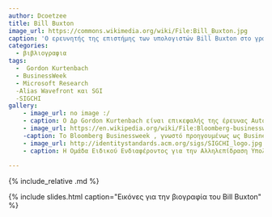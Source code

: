 ```yaml
---
author: Dcoetzee
title: Bill Buxton
image_url: https://commons.wikimedia.org/wiki/File:Bill_Buxton.jpg
caption: 'Ο ερευνητής της επιστήμης των υπολογιστών Bill Buxton στο γραφείο του στο Microsoft Research Redmond το 2009, με το χέρι του σε μια συσκευή πληκτρολογίου χορδής Microwriter του 1978 από την ιδιωτική του συλλογή. Το κεντρικό γραφείο του είναι στο Τορόντο.'
categories:
  - βιβλιογραφια
tags:
  -  Gordon Kurtenbach 
  - BusinessWeek
  - Microsoft Research
  -Alias Wavefront και SGI 
  -SIGCHI
gallery:
    - image_url: no image :/
    - caption: Ο Δρ Gordon Kurtenbach είναι επικεφαλής της έρευνας Autodesk. Μετά την ολοκλήρωση του B.Sc. Με υψηλές τιμές στην Επιστήμη των Υπολογιστών στο Πανεπιστήμιο του Σασκάτσουαν το 1984, κέρδισε το M.Sc. το 1988 στην Επιστήμη Υπολογιστών στο Πανεπιστήμιο του Τορόντο και το διδακτορικό του. το 1993, επίσης στην Επιστήμη των Υπολογιστών στο Πανεπιστήμιο του Τορόντο. Εργάστηκε στο Advanced Technology Group στο Apple Computer και αργότερα στο Xerox Palo Alto Research Center (PARC) προτού συμμετάσχει στο Alias ​​Research το 1994. Ξεκινώντας το 1999, ηγήθηκε του Interactive Graphics Research Group στο Alias ​​και αργότερα, μετά την εξαγορά του Alias ​​από την Autodesk το 2006, αυτός και η ομάδα του συνέχισαν να επιδιώκουν εξαιρετικά καινοτόμα έργα που γεφυρώνουν το χάσμα μεταξύ έρευνας και εμπορευματοποίησης ως Autodesk Research στο Γραφείο του CTO στο Autodesk.Επί του παρόντος επιβλέπει ένα μεγάλο εύρος έρευνας για το Autodesk που περιλαμβάνει αλληλεπίδραση ανθρώπου-υπολογιστή, οπτικοποίηση και προσομοίωση, ευφυΐα μηχανών και μοντελοποίηση σύνθετων συστημάτων.
    - image_url: https://en.wikipedia.org/wiki/File:Bloomberg-businessweek-10-january-2011.jpg
    -caption: Το Bloomberg Businessweek , γνωστό προηγουμένως ως BusinessWeek , είναι ένα αμερικανικό εβδομαδιαίο επιχειρηματικό περιοδικό, που εκδίδεται 50 φορές το χρόνο. [2] Από το 2009, το περιοδικό ανήκει στο Bloomberg LP με βάση τη Νέα Υόρκη. Το περιοδικό έκανε το ντεμπούτο του στη Νέα Υόρκη τον Σεπτέμβριο του 1929. [3] Τα επιχειρηματικά περιοδικά Bloomberg Businessweek βρίσκονται στον Πύργο Bloomberg , Λεωφόρος 731 Lexington , East Side of Το Midtown Manhattan , η γειτονιά του Μανχάταν στη Νέα Υόρκη και τα περιοδικά της αγοράς βρίσκονται στοCitigroup Center , 153 East 53rd Street μεταξύ Lexington και Third Avenue , East Side of Midtown Manhattan , γειτονιά του Μανχάταν στη Νέα Υόρκη .
    - image_url: http://identitystandards.acm.org/sigs/SIGCHI_logo.jpg
    - caption: Η Ομάδα Ειδικού Ενδιαφέροντος για την Αλληλεπίδραση Υπολογιστών-Ανθρώπων ( SIGCHI ) είναι μία από τις ομάδες ειδικών ενδιαφερόντων του Συλλόγου Μηχανών Πληροφορικής που εστιάζεται στις αλληλεπιδράσεις ανθρώπου-υπολογιστή (HCI).
    
---
```


{% include_relative .md %}

{% include slides.html caption="Εικόνες για την βιογραφία του Bill Buxton" %}
